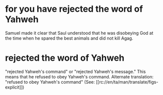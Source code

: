 # for you have rejected the word of Yahweh

Samuel made it clear that Saul understood that he was disobeying God at the time when he spared the best animals and did not kill Agag.

# rejected the word of Yahweh

"rejected Yahweh's command" or "rejected Yahweh's message." This means that he refused to obey Yahweh's command. Alternate translation: "refused to obey Yahweh's command" (See: [[rc://en/ta/man/translate/figs-explicit]])

